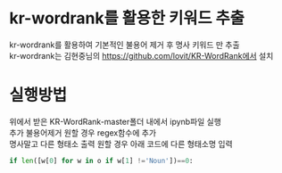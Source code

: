 # kr-wordrank를 활용한 키워드 추출
kr-wordrank를 활용하여 기본적인 불용어 제거 후 명사 키워드 만 추출  
kr-wordrank는 김현중님의 https://github.com/lovit/KR-WordRank에서 설치

# 실행방법
위에서 받은 KR-WordRank-master폴더 내에서 ipynb파일 실행  
추가 불용어제거 원할 경우 regex함수에 추가  
명사말고 다른 형태소 출력 원할 경우 아래 코드에 다른 형태소명 입력  
```python
if len([w[0] for w in o if w[1] !='Noun'])==0:
```
